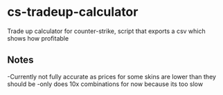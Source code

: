 # cs-tradeup-calculator
Trade up calculator for counter-strike, script that exports a csv which shows how profitable 

## Notes
-Currently not fully accurate as prices for some skins are lower than they should be
-only does 10x combinations for now because its too slow
